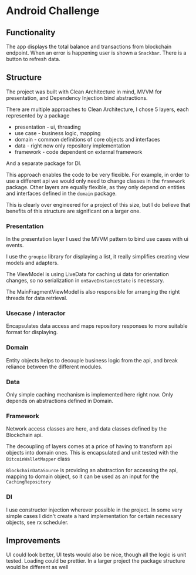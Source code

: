 
# Android Challenge

## Functionality

The app displays the total balance and transactions from blockchain endpoint.
When an error is happening user is shown a `Snackbar`. There is a button to refresh data.

## Structure
The project was built with Clean Architecture in mind, MVVM for presentation, and Dependency Injection
bind abstractions.

There are multiple approaches to Clean Architecture, I chose 5 layers, each represented by a package

* presentation  - ui, threading
* use case      - business logic, mapping
* domain        - common definitions of core objects and interfaces
* data          - right now only repository implementation
* framework     - code dependent on external framework

And a separate package for DI.

This approach enables the code to be very flexible. For example, in order to use a different api we
would only need to change classes in the `framework` package. Other layers are equally flexible, as
they only depend on entities and interfaces defined in the `domain` package.

This is clearly over engineered for a project of this size, but I do believe that benefits of this
structure are significant on a larger one.

### Presentation
In the presentation layer I used the MVVM pattern to bind use cases with ui events. 

I use the `groupie` library for displaying a list, it really simplifies creating view models and 
adapters.

The ViewModel is using LiveData for caching ui data for orientation changes, so no serialization 
in `onSaveInstanceState` is necessary.

The MainFragmentViewModel is also responsible for arranging the right threads for data retrieval.

### Usecase / interactor
Encapsulates data access and maps repository responses to more suitable format for displaying.


### Domain
Entity objects helps to decouple business logic from the api, and break reliance between the 
different modules.

### Data
Only simple caching mechanism is implemented here right now. Only depends on abstractions
defined in Domain.

### Framework
Network access classes are here, and data classes defined by the Blockchain api. 

The decoupling of layers comes at a price of having to transform api objects into domain ones.
This is encapsulated and unit tested with the `BitcoinWalletMapper` class

`BlockchainDataSource` is providing an abstraction for accessing the api, mapping to domain object,
so it can be used as an input for the `CachingRepository`

### DI
I use constructor injection wherever possible in the project.
In some very simple cases I didn't create a hard implementation for certain necessary objects, 
see rx scheduler.

## Improvements
UI could look better, UI tests would also be nice, though all the logic is unit tested.
Loading could be prettier. In a larger project the package structure would be different as well